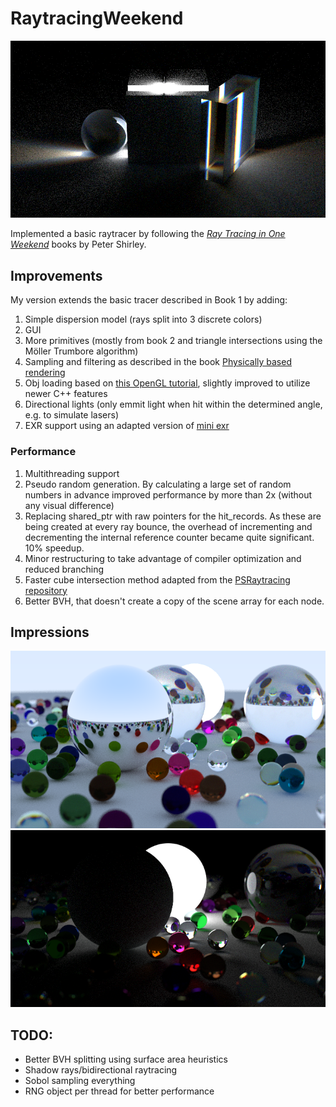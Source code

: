 # RaytracingWeekend
![prism cube demo](Image_Outputs/precomputed_random512535.png)

Implemented a basic raytracer by following the [_Ray Tracing in One Weekend_](https://raytracing.github.io/books/RayTracingInOneWeekend.html) books by Peter Shirley. 

## Improvements
My version extends the basic tracer described in Book 1 by adding:
1. Simple dispersion model (rays split into 3 discrete colors)
2. GUI
3. More primitives (mostly from book 2 and triangle intersections using the Möller Trumbore algorithm)
4. Sampling and filtering as described in the book [Physically based rendering](https://pbr-book.org/3ed-2018/contents)
5. Obj loading based on [this OpenGL tutorial](http://www.opengl-tutorial.org/beginners-tutorials/tutorial-7-model-loading/), slightly improved to utilize newer C++ features
6. Directional lights (only emmit light when hit within the determined angle, e.g. to simulate lasers)
7. EXR support using an adapted version of [mini exr](https://github.com/aras-p/miniexr)

### Performance
1. Multithreading support
2. Pseudo random generation. By calculating a large set of random numbers in advance improved performance by more than 2x (without any visual difference)
3. Replacing shared_ptr with raw pointers for the hit_records. As these are being created at every ray bounce, the overhead of incrementing and decrementing the internal reference counter became quite significant. 10% speedup.
4. Minor restructuring to take advantage of compiler optimization and reduced branching 
5. Faster cube intersection method adapted from the [PSRaytracing repository](https://github.com/define-private-public/PSRayTracing)
6. Better BVH, that doesn't create a copy of the scene array for each node.


## Impressions
![dispersion demo](Image_Outputs/emissive_dispersive.png)
![emission demo](Image_Outputs/only_emissive.png)

## TODO:
- Better BVH splitting using surface area heuristics
- Shadow rays/bidirectional raytracing
- Sobol sampling everything
- RNG object per thread for better performance
